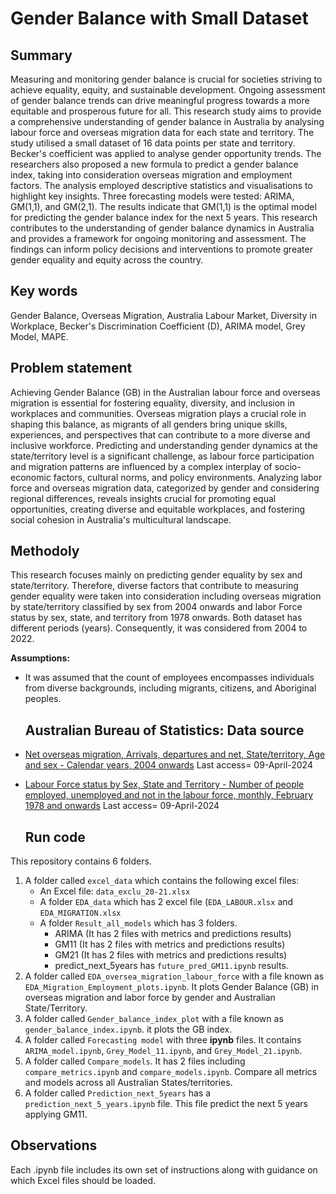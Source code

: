 # Gender Balance with Small Dataset

## Summary 

Measuring and monitoring gender balance is crucial for societies striving to achieve equality, equity, and sustainable development. Ongoing assessment of gender balance trends can drive meaningful progress towards a more equitable and prosperous future for all. This research study aims to provide a comprehensive understanding of gender balance in Australia by analysing labour force and overseas migration data for each state and territory. The study utilised a small dataset of 16 data points per state and territory. Becker's coefficient was applied to analyse gender opportunity trends. The researchers also proposed a new formula to predict a gender balance index, taking into consideration overseas migration and employment factors. The analysis employed descriptive statistics and visualisations to highlight key insights.
Three forecasting models were tested: ARIMA, GM(1,1), and GM(2,1). The results indicate that GM(1,1) is the optimal model for predicting the gender balance index for the next 5 years. 
This research contributes to the understanding of gender balance dynamics in Australia and provides a framework for ongoing monitoring and assessment. The findings can inform policy decisions and interventions to promote greater gender equality and equity across the country.

## Key words

Gender Balance, Overseas Migration, Australia Labour Market, Diversity in Workplace, Becker's Discrimination Coefficient (D), ARIMA model, Grey Model, MAPE.

## Problem statement 
 
Achieving Gender Balance (GB) in the Australian labour force and overseas migration is essential for fostering equality, diversity, and inclusion in workplaces and communities. Overseas migration plays a crucial role in shaping this balance, as migrants of all genders bring unique skills, experiences, and perspectives that can contribute to a more diverse and inclusive workforce. Predicting and understanding gender dynamics at the state/territory level is a significant challenge, as labour force participation and migration patterns are influenced by a complex interplay of socio-economic factors, cultural norms, and policy environments. Analyzing labor force and overseas migration data, categorized by gender and considering regional differences, reveals insights crucial for promoting equal opportunities, creating diverse and equitable workplaces, and fostering social cohesion in Australia's multicultural landscape.

## Methodoly
This research focuses mainly on predicting gender equality by sex and state/territory. Therefore, diverse factors that contribute to measuring gender equality were taken into consideration including overseas migration by state/territory classified by sex from 2004 onwards and labor Force status by sex, state, and territory from 1978 onwards. Both dataset has different periods (years). Consequently, it was considered from 2004 to 2022.

**Assumptions:** 
- It was assumed that the count of employees encompasses individuals from diverse backgrounds, including migrants, citizens, and Aboriginal peoples.

  ## Australian Bureau of Statistics: Data source
 
 - [Net overseas migration, Arrivals, departures and net, State/territory, Age and sex - Calendar years, 2004 onwards](https://explore.data.abs.gov.au/vis?tm=Migration&pg=0&df[ds]=ABS_ABS_TOPICS&df[id]=NOM_CY&df[ag]=ABS&df[vs]=1.0.0&pd=2004%2C&dq=1%2B2%2B3.TOT.1%2B2%2B3..A&ly[cl]=TIME_PERIOD&ly[rw]=REGION&ly[rs]=SEX%2CMEASURE)
  Last access= 09-April-2024
- [Labour Force status by Sex, State and Territory - Number of people employed, unemployed and not in the labour force, monthly, February 1978 and onwards](https://explore.data.abs.gov.au/vis?tm=labour%20force&pg=0&df[ds]=ABS_ABS_TOPICS&df[id]=LF&df[ag]=ABS&df[vs]=1.0.0&hc[Measure]=Labour%20Force&hc[ABS%20Topics]=LABOUR&pd=2004-01%2C2023-12&dq=M3.3%2B2%2B1.1599.30.1%2B2%2B3%2B4%2B5%2B6%2B7%2B8.M&ly[cl]=TIME_PERIOD&vw=tb)
Last access= 09-April-2024

  ## Run code
This repository contains 6 folders. 
1. A folder called `excel_data` which contains the following excel files:
    - An Excel file: `data_exclu_20-21.xlsx`
    - A folder `EDA_data` which has 2 excel file (`EDA_LABOUR.xlsx` and `EDA_MIGRATION.xlsx`
    - A folder `Result_all_models` which has 3 folders.
      - ARIMA (It has 2 files with metrics and predictions results)
      - GM11 (It has 2 files with metrics and predictions results)
      - GM21 (It has 2 files with metrics and predictions results)
      - predict_next_5years has `future_pred_GM11.ipynb` results.
2. A folder called `EDA_oversea_migration_labour_force` with a file known as `EDA_Migration_Employment_plots.ipynb`. It plots Gender Balance (GB) in overseas migration and labor force by gender and Australian State/Territory.
3. A folder called `Gender_balance_index_plot` with a file known as `gender_balance_index.ipynb`. it plots the GB index.
4. A folder called `Forecasting model` with three **ipynb** files. It contains `ARIMA_model.ipynb`, `Grey_Model_11.ipynb`, and `Grey_Model_21.ipynb`.
5. A folder called `Compare_models`. It has 2 files including `compare_metrics.ipynb` and `compare_models.ipynb`. Compare all metrics and models across all Australian States/territories. 
6. A folder called  `Prediction_next_5years` has a `prediction_next_5_years.ipynb` file. This file predict the next 5 years applying GM11. 


## Observations

Each .ipynb file includes its own set of instructions along with guidance on which Excel files should be loaded.
   
